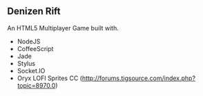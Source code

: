 ## Denizen Rift

An HTML5 Multiplayer Game built with.

* NodeJS
* CoffeeScript
* Jade
* Stylus
* Socket.IO
* Oryx LOFI Sprites CC (http://forums.tigsource.com/index.php?topic=8970.0)

